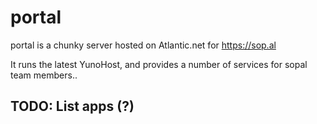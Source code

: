 # portal
portal is a chunky server hosted on Atlantic.net for https://sop.al

It runs the latest YunoHost, and provides a number of services for sopal team members..

## TODO: List apps (?)